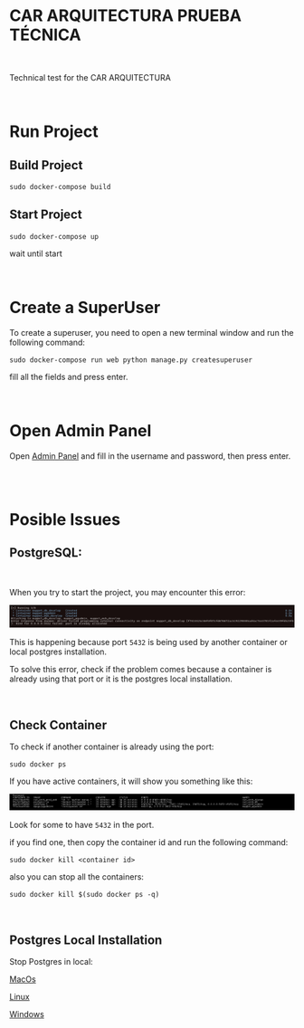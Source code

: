 # CAR ARQUITECTURA PRUEBA TÉCNICA

<br/>

Technical test for the CAR ARQUITECTURA

<br/>

# Run Project

## Build Project

```
sudo docker-compose build
```

## Start Project

```
sudo docker-compose up
```

wait until start

<br/>

# Create a SuperUser

To create a superuser, you need to open a new terminal window and run the following command:

```
sudo docker-compose run web python manage.py createsuperuser
```

fill all the fields and press enter.

<br/>

# Open Admin Panel

Open <a href="http://localhost:8000">Admin Panel</a> and fill in the username and password, then press enter.

<br/>
<br/>

# Posible Issues

## PostgreSQL:

<br/>

When you try to start the project, you may encounter this error:

<img src="images/postgres_port_error.png"/>

This is happening because port `5432` is being used by another container or local postgres installation.

To solve this error, check if the problem comes because a container is already using that port or it is the postgres local installation.

<br/>

## Check Container

To check if another container is already using the port:

```
sudo docker ps
```

If you have active containers, it will show you something like this:

<img src="images/docker_ps.png">

Look for some to have `5432` in the port.

if you find one, then copy the container id and run the following command:

```
sudo docker kill <container id>
```

also you can stop all the containers:

```
sudo docker kill $(sudo docker ps -q)
```

<br/>

## Postgres Local Installation

Stop Postgres in local:

<a href="https://stackoverflow.com/questions/34173451/stop-postgresql-service-on-mac-via-terminal">MacOs</a>

<a href ="https://stackoverflow.com/questions/41528530/stopping-postgresql-from-starting-on-ubuntu-startup">Linux</a>

<a href ="https://serverfault.com/questions/311565/stop-postgresql-from-starting-on-windows">Windows</a>
